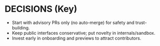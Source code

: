 # DECISIONS (Key)
- Start with advisory PRs only (no auto-merge) for safety and trust-building.
- Keep public interfaces conservative; put novelty in internals/sandbox.
- Invest early in onboarding and previews to attract contributors.
